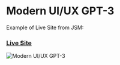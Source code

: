 # Modern UI/UX GPT-3
Example of Live Site from JSM:
### [Live Site](https://gpt3-jsm.com/)

![Modern UI/UX GPT-3](https://i.ibb.co/TR5LW9z/image.png)
